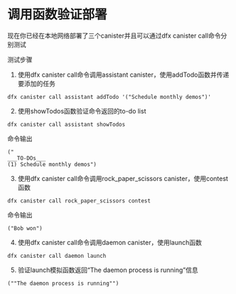# 调用函数验证部署



现在你已经在本地网络部署了三个canister并且可以通过dfx canister call命令分别测试

测试步骤

1. 使用dfx canister call命令调用assistant canister，使用addTodo函数并传递要添加的任务

```text
dfx canister call assistant addTodo '("Schedule monthly demos")'
```

2. 使用showTodos函数验证命令返回的to-do list

```text
dfx canister call assistant showTodos
```

命令输出

```text
("
___TO-DOs___
(1) Schedule monthly demos")
```

3. 使用dfx canister call命令调用rock\_paper\_scissors canister，使用contest函数

```text
dfx canister call rock_paper_scissors contest
```

命令输出

```text
("Bob won")
```

4. 使用dfx canister call命令调用daemon canister，使用launch函数

```text
dfx canister call daemon launch
```

5. 验证launch模拟函数返回“The daemon process is running”信息

```text
(""The daemon process is running"")
```

